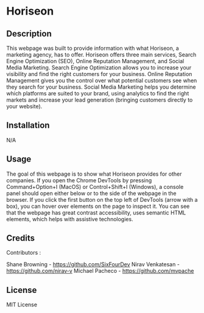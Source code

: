# Horiseon

## Description

This webpage was built to provide information with what Horiseon, a marketing agency, has to offer. Horiseon offers three main services, Search Engine Optimization (SEO), Online Reputation Management, and Social Media Marketing. Search Engine Optimization  allows you to increase your visibility and find the right customers for your business. Online Reputation Management gives you the control over what potential customers see when they search for your business. Social Media Marketing helps you determine which platforms are suited to your brand, using analytics to find the right markets and increase your lead generation (bringing customers directly to your website).

## Installation

N/A

## Usage

The goal of this webpage is to show what Horiseon provides for other companies. If you open the Chrome DevTools by pressing Command+Option+I (MacOS) or Control+Shift+I (Windows), a console panel should open either below or to the side of the webpage in the browser. If you click the first button on the top left of DevTools (arrow with a box), you can hover over elements on the page to inspect it. You can see that the webpage has great contrast accessibility, uses semantic HTML elements, which helps with assistive technologies.
## Credits

Contributors :

Shane Browning - https://github.com/SixFourDev
Nirav Venkatesan - https://github.com/nirav-v
Michael Pacheco - https://github.com/mvpache

## License

MIT License
